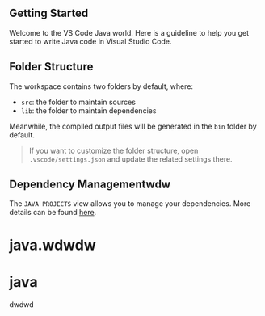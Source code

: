 ## Getting Started

Welcome to the VS Code Java world. Here is a guideline to help you get started to write Java code in Visual Studio Code.

## Folder Structure

The workspace contains two folders by default, where:

- `src`: the folder to maintain sources
- `lib`: the folder to maintain dependencies

Meanwhile, the compiled output files will be generated in the `bin` folder by default.

> If you want to customize the folder structure, open `.vscode/settings.json` and update the related settings there.

## Dependency Managementwdw

The `JAVA PROJECTS` view allows you to manage your dependencies. More details can be found [here](https://github.com/microsoft/vscode-java-dependency#manage-dependencies).
# java.wdwdw
# java
dwdwd